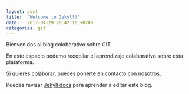 ```yaml
---
layout: post
title:  "Welcome to Jekyll!"
date:   2017-04-29 20:42:10 +0200
categories: git
---
```


Bienvenidos al blog coloborativo sobre GIT.

En este espacio podemo recopilar el aprendizaje colaborativo sobre esta plataforma.

Si quieres colaborar, puedes ponerte en contacto con nosotros.



Puedes revisar [Jekyll docs][jekyll-docs] para aprender a editar este blog.


[jekyll-docs]: https://jekyllrb.com/docs/home
